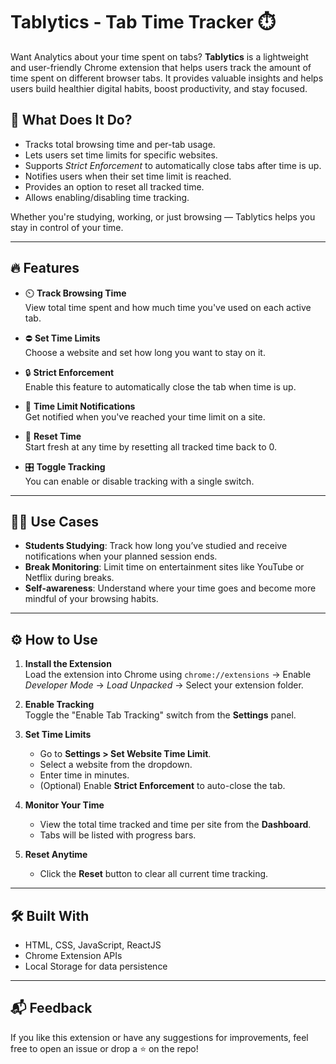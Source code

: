 # Tablytics - Tab Time Tracker ⏱️

Want Analytics about your time spent on tabs?  **Tablytics** is a lightweight and user-friendly Chrome extension that helps users track the amount of time spent on different browser tabs. It provides valuable insights and helps users build healthier digital habits, boost productivity, and stay focused.

## 🚀 What Does It Do?

- Tracks total browsing time and per-tab usage.
- Lets users set time limits for specific websites.
- Supports *Strict Enforcement* to automatically close tabs after time is up.
- Notifies users when their set time limit is reached.
- Provides an option to reset all tracked time.
- Allows enabling/disabling time tracking.

Whether you're studying, working, or just browsing — Tablytics helps you stay in control of your time.

---

## 🔥 Features

- ⏲️ **Track Browsing Time**  
  View total time spent and how much time you've used on each active tab.

- ⛔ **Set Time Limits**  
  Choose a website and set how long you want to stay on it.

- 🔒 **Strict Enforcement**  
  Enable this feature to automatically close the tab when time is up.

- 🔔 **Time Limit Notifications**  
  Get notified when you've reached your time limit on a site.

- 🔁 **Reset Time**  
  Start fresh at any time by resetting all tracked time back to 0.

- 🎛️ **Toggle Tracking**  
  You can enable or disable tracking with a single switch.

---

## 🧑‍🏫 Use Cases

- **Students Studying**: Track how long you’ve studied and receive notifications when your planned session ends.
- **Break Monitoring**: Limit time on entertainment sites like YouTube or Netflix during breaks.
- **Self-awareness**: Understand where your time goes and become more mindful of your browsing habits.

---

## ⚙️ How to Use

1. **Install the Extension**  
   Load the extension into Chrome using `chrome://extensions` → Enable *Developer Mode* → *Load Unpacked* → Select your extension folder.

2. **Enable Tracking**  
   Toggle the "Enable Tab Tracking" switch from the **Settings** panel.

3. **Set Time Limits**  
   - Go to **Settings > Set Website Time Limit**.
   - Select a website from the dropdown.
   - Enter time in minutes.
   - (Optional) Enable **Strict Enforcement** to auto-close the tab.

4. **Monitor Your Time**  
   - View the total time tracked and time per site from the **Dashboard**.
   - Tabs will be listed with progress bars.

5. **Reset Anytime**  
   - Click the **Reset** button to clear all current time tracking.

---

## 🛠️ Built With

- HTML, CSS, JavaScript, ReactJS
- Chrome Extension APIs
- Local Storage for data persistence

---

## 📬 Feedback

If you like this extension or have any suggestions for improvements, feel free to open an issue or drop a ⭐ on the repo!
